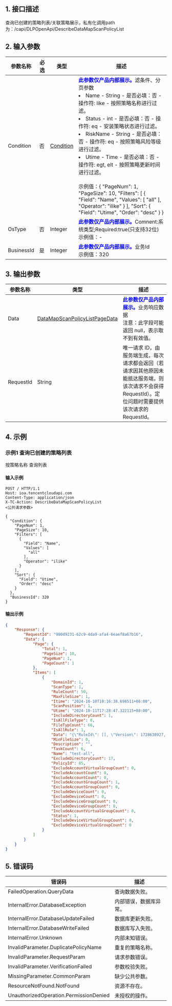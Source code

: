 ## 1. 接口描述


查询已创建的策略列表/关联策略展示，私有化调用path为：/capi/DLPOpenApi/DescribeDataMapScanPolicyList

## 2. 输入参数

| 参数名称       | 必选  | 类型 | 描述                                                                                                                                                                                                                                                                                                                                                                                                                                                                                                                                              |
|------------|-----|---------|-------------------------------------------------------------------------------------------------------------------------------------------------------------------------------------------------------------------------------------------------------------------------------------------------------------------------------------------------------------------------------------------------------------------------------------------------------------------------------------------------------------------------------------------------|
| Condition  | 否   | [Condition](/document/product/1679/76684?!preview&preview_docmenu=1&lang=cn&!document=1#Condition) | <strong><font color="blue">此参数仅产品内部展示。</font></strong>滤条件、分页参数<br/><li>Name - String - 是否必填：否 - 操作符: like - 按照策略名称进行过滤。</li><li>Status - int - 是否必填：否 - 操作符: eq - 安装策略状态进行过滤。</li><li>RiskName - String - 是否必填：否 - 操作符: eq - 按照策略风险等级进行过滤。</li><li>Utime - Time - 是否必填：否 - 操作符: egt, elt - 按照策略更新时间进行过滤。</li><br/>示例值：{   "PageNum": 1,   "PageSize": 10,   "Filters": [     {       "Field": "Name",       "Values": [         "all"       ],       "Operator": "ilike"     }   ],   "Sort": {     "Field": "Utime",     "Order": "desc"   } } |
| OsType     | 否   | Integer | <strong><font color="blue">此参数仅产品内部展示。</font></strong>Comnent:系统类型;Required:true(只支持32位)<br/>示例值：-                                                                                                                                                                                                                                                                                                                                                                                                                                              |
| BusinessId | 是   | Integer | <strong><font color="blue">此参数仅产品内部展示。</font></strong>业务Id<br/>示例值：320|                                                                                                                                                                                                                                                                                                                                                                                                                                                                          |

## 3. 输出参数

| 参数名称 | 类型 | 描述 |
|---------|---------|---------|
| Data | [DataMapScanPolicyListPageData](/document/product/1679/76684?!preview&preview_docmenu=1&lang=cn&!document=1#DataMapScanPolicyListPageData) | <strong><font color="blue">此参数仅产品内部展示。</font></strong>业务响应数据<br/>注意：此字段可能返回 null，表示取不到有效值。|
| RequestId | String | 唯一请求 ID，由服务端生成，每次请求都会返回（若请求因其他原因未能抵达服务端，则该次请求不会获得 RequestId）。定位问题时需要提供该次请求的 RequestId。|

## 4. 示例

### 示例1 查询已创建的策略列表

按策略名称 查询列表

#### 输入示例

```
POST / HTTP/1.1
Host: ioa.tencentcloudapi.com
Content-Type: application/json
X-TC-Action: DescribeDataMapScanPolicyList
<公共请求参数>

{
  "Condition": {
    "PageNum": 1,
    "PageSize": 10,
    "Filters": [
      {
        "Field": "Name",
        "Values": [
          "all"
        ],
        "Operator": "ilike"
      }
    ],
    "Sort": {
      "Field": "Utime",
      "Order": "desc"
    }
  },
  "BusinessId": 320
}
```

#### 输出示例

```json
{
    "Response": {
        "RequestId": "980d9231-62c9-4da9-afa4-6eaef8a67b16",
        "Data": {
            "Page": {
                "Total": 1,
                "PageSize": 10,
                "PageNum": 1,
                "PageCount": 1
            },
            "Items": [
                {
                    "DomainId": 1,
                    "ScanType": 1,
                    "RuleCount": 50,
                    "MaxFileSize": 1,
                    "Itime": "2024-10-10T10:16:38.698511+08:00",
                    "ScanPosition": 1,
                    "Utime": "2024-10-11T17:28:47.322115+08:00",
                    "IncludeDirectoryCount": 1,
                    "IsAllFileType": 0,
                    "FileTypCount": 66,
                    "IsAllRule": 1,
                    "Data": "{\"RuleId\": [], \"Version\": 1728638927, \"PolicyId\": 85, \"ScanType\": 1, \"TimePeriod\": [], \"FileTypeIds\": [1, 4, 5, 6, 7, 8, 9, 10, 11, 12, 13, 14, 15, 16, 17, 18, 19, 20, 21, 22, 23, 24, 25, 26, 27, 28, 29, 30, 31, 32, 33, 34, 35, 36, 37, 38, 39, 40, 41, 42, 53, 54, 2, 43, 44, 45, 46, 47, 48, 49, 50, 51, 52, 3, 55, 56, 57, 58, 59, 60, 61, 62, 63, 65, 64, 132], \"LeisureScan\": 1, \"MaxFileSize\": 1, \"MinFileSize\": 0, \"ScanPosition\": 1, \"DataLevelList\": [\"S2\", \"S1\", \"S3\", \"S4\", \"S6\", \"S5\"], \"ExcludeDirectory\": [\"*\\\\Program Files*\", \"*\\\\ProgramData*\", \"*\\\\Windows*\", \"*\\\\$*\", \"*\\\\Users\\\\*\\\\AppData\\\\Local\\\\Temp*\", \"*\\\\Users\\\\*\\\\.android\", \"*\\\\Users\\\\*\\\\.gradle\", \"/Applications\", \"/Library\", \"/System\", \"/bin\", \"/private\", \"/sbin\", \"/Users/*/Library/Android\", \"/Users/*/.android\", \"/Users/*/.gradle\", \"/Users/*/.cocoapods\"], \"IncludeDirectory\": [\"C:\\\\Users\\\\Administrator\\\\Desktop\\\\TEST30\"], \"FileScanningSwitch\": 0, \"FileScanningThreshold\": 1000, \"HitFileReportThreshold\": 2000}",
                    "MinFileSize": 0,
                    "Description": "",
                    "TaskCount": 6,
                    "Name": "test-all",
                    "ExcludeDirectoryCount": 17,
                    "PolicyId": 85,
                    "ExcludeAccountVirtualGroupCount": 0,
                    "IncludeAccountCount": 0,
                    "ExcludeAccountCount": 0,
                    "IncludeAccountGroupCount": 1,
                    "ExcludeAccountGroupCount": 0,
                    "IncludeDeviceCount": 0,
                    "ExcludeDeviceCount": 0,
                    "IncludeDeviceGroupCount": 0,
                    "ExcludeDeviceGroupCount": 0,
                    "IncludeAccountVirtualGroupCount": 0,
                    "Status": 1,
                    "IncludeDeviceVirtualGroupCount": 0,
                    "ExcludeDeviceVirtualGroupCount": 0
                }
            ]
        }
    }
}
```


## 5. 错误码

| 错误码 | 描述 |
|---------|---------|
| FailedOperation.QueryData | 查询数据失败。 |
| InternalError.DatabaseException | 内部错误，数据库异常。 |
| InternalError.DatabaseUpdateFailed | 数据库更新失败。 |
| InternalError.DatabaseWriteFailed | 数据库写入失败。 |
| InternalError.Unknown | 内部未知错误。 |
| InvalidParameter.DuplicatePolicyName | 重复的策略名称。 |
| InvalidParameter.RequestParam | 请求参数错误。 |
| InvalidParameter.VerificationFailed | 参数校验失败。 |
| MissingParameter.CommonParam | 缺少公共参数。 |
| ResourceNotFound.NotFound | 资源不存在。 |
| UnauthorizedOperation.PermissionDenied | 未授权的操作。 |
